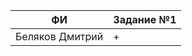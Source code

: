 | ФИ                        | Задание №1 |
| --------------------------|------------|
| Беляков Дмитрий           |+           |